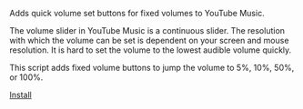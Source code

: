 Adds quick volume set buttons for fixed volumes to YouTube Music.

The volume slider in YouTube Music is a continuous slider. The resolution with which the volume can be set is dependent on your screen and mouse resolution. It is hard to set the volume to the lowest audible volume quickly.

This script adds fixed volume buttons to jump the volume to 5%, 10%, 50%, or 100%.

[Install](binki-google-youtube-music-volume.user.js?raw=1)
